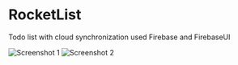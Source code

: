 # RocketList
Todo list with cloud synchronization used Firebase and FirebaseUI



![Screenshot 1](http://a1.mzstatic.com/us/r30/Purple60/v4/42/94/51/4294515d-18d0-f038-e251-8f66b8a5e35b/screen696x696.jpeg "Screenshot 1")
![Screenshot 2](http://a3.mzstatic.com/us/r30/Purple20/v4/d6/5d/49/d65d49ea-ea4e-3b6f-924c-aa6cd155e209/screen696x696.jpeg "Screenshot 2")

